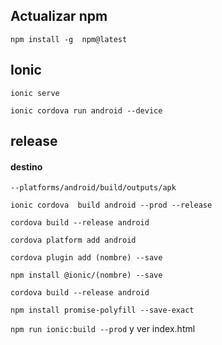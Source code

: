 ## Actualizar npm
`npm install -g  npm@latest`

## Ionic
`ionic serve ` 	

`ionic cordova run android --device`


## release
#### destino
`--platforms/android/build/outputs/apk`

`ionic cordova  build android --prod --release`

`cordova build --release android`

`cordova platform add android`

`cordova plugin add (nombre) --save`

`npm install @ionic/(nombre) --save`

`cordova build --release android`

`npm install promise-polyfill --save-exact`

`npm run ionic:build --prod`   y ver index.html
